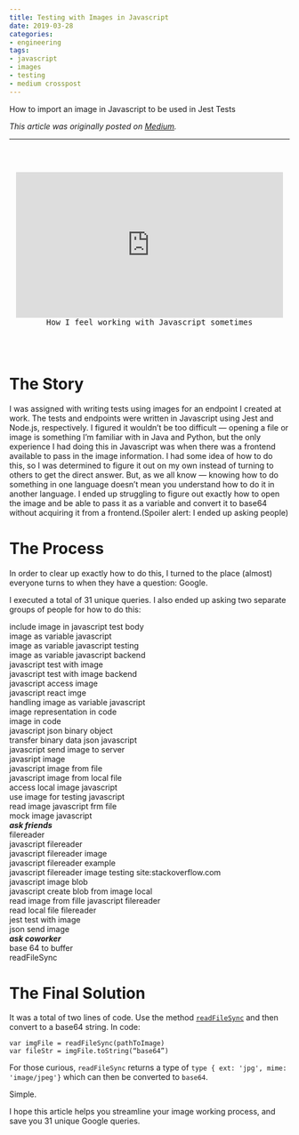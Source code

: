 ```yaml
---
title: Testing with Images in Javascript
date: 2019-03-28
categories:
- engineering
tags:
- javascript
- images 
- testing
- medium crosspost
---
```


How to import an image in Javascript to be used in Jest Tests


_This article was originally posted on [Medium](https://medium.com/@endingwithali/testing-with-images-in-javascript-52fcbe06961f)._

---

<p style="margin-bottom:0;"><br/></p>
<pre style="margin:0; padding-top:2em;">
<center><iframe src="https://giphy.com/embed/BgrAbwtpqknXW" width="480" height="262" frameBorder="0" class="giphy-embed"></iframe></center><center>How I feel working with Javascript sometimes</center>
</pre>
<p style="margin-bottom:0;"><br/></p>


# The Story
I was assigned with writing tests using images for an endpoint I created at work. The tests and endpoints were written in Javascript using Jest and Node.js, respectively. I figured it wouldn’t be too difficult — opening a file or image is something I’m familiar with in Java and Python, but the only experience I had doing this in Javascript was when there was a frontend available to pass in the image information. I had some idea of how to do this, so I was determined to figure it out on my own instead of turning to others to get the direct answer. But, as we all know — knowing how to do something in one language doesn’t mean you understand how to do it in another language. I ended up struggling to figure out exactly how to open the image and be able to pass it as a variable and convert it to base64 without acquiring it from a frontend.(Spoiler alert: I ended up asking people)

# The Process
In order to clear up exactly how to do this, I turned to the place (almost) everyone turns to when they have a question: Google.

I executed a total of 31 unique queries. I also ended up asking two separate groups of people for how to do this:

include image in javascript test body
<br/>
image as variable javascript
<br/>
image as variable javascript testing
<br/>
image as variable javascript backend
<br/>
javascript test with image
<br/>
javascript test with image backend
<br/>
javascript access image
<br/>
javascript react imge
<br/>
handling image as variable javascript
<br/>
image representation in code
<br/>
image in code
<br/>
javascript json binary object
<br/>
transfer binary data json javascript
<br/>
javascript send image to server
<br/>
javasript image
<br/>
javascript image from file
<br/>
javascript image from local file
<br/>
access local image javascript
<br/>
use image for testing javascript
<br/>
read image javascript frm file
<br/>
mock image javascript
<br/>
**_ask friends_**
<br/>
filereader
<br/>
javascript filereader
<br/>
javascript filereader image
<br/>
javascript filereader example
<br/>
javascript filereader image testing site:stackoverflow.com
<br/>
javascript image blob
<br/>
javascript create blob from image local
<br/>
read image from fille javascript filereader
<br/>
read local file filereader
<br/>
jest test with image
<br/>
json send image
<br/>
**_ask coworker_**
<br/>
base 64 to buffer
<br/>
readFileSync

# The Final Solution

It was a total of two lines of code. Use the method [`readFileSync`](https://nodejs.org/api/fs.html#fs_fs_readfilesync_path_options) and then convert to a 
base64 string. In code:

```
var imgFile = readFileSync(pathToImage)
var fileStr = imgFile.toString(“base64”)
```

For those curious, `readFileSync` returns a type of `type { ext: 'jpg', mime: 'image/jpeg'}` which can then be converted to `base64`.

Simple.

I hope this article helps you streamline your image working process, and save you 31 unique Google queries.
